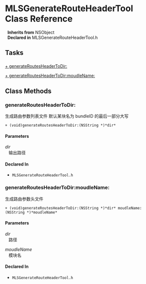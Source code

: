 # MLSGenerateRouteHeaderTool Class Reference

&nbsp;&nbsp;**Inherits from** NSObject  
&nbsp;&nbsp;**Declared in** MLSGenerateRouteHeaderTool.h  

## Tasks

### 

[+&nbsp;generateRoutesHeaderToDir:](#//api/name/generateRoutesHeaderToDir:)  

[+&nbsp;generateRoutesHeaderToDir:moudleName:](#//api/name/generateRoutesHeaderToDir:moudleName:)  

<a title="Class Methods" name="class_methods"></a>
## Class Methods

<a name="//api/name/generateRoutesHeaderToDir:" title="generateRoutesHeaderToDir:"></a>
### generateRoutesHeaderToDir:

生成路由参数列表文件
默认某块名为 bundleID 的最后一部分大写

`+ (void)generateRoutesHeaderToDir:(NSString *)*dir*`

#### Parameters

*dir*  
&nbsp;&nbsp;&nbsp;输出路径  

#### Declared In
* `MLSGenerateRouteHeaderTool.h`

<a name="//api/name/generateRoutesHeaderToDir:moudleName:" title="generateRoutesHeaderToDir:moudleName:"></a>
### generateRoutesHeaderToDir:moudleName:

生成路由参数头文件

`+ (void)generateRoutesHeaderToDir:(NSString *)*dir* moudleName:(NSString *)*moudleName*`

#### Parameters

*dir*  
&nbsp;&nbsp;&nbsp;路径  

*moudleName*  
&nbsp;&nbsp;&nbsp;模块名  

#### Declared In
* `MLSGenerateRouteHeaderTool.h`

